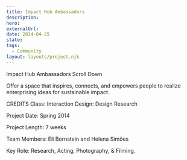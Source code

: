 ```yaml
---
title: Impact Hub Ambassadors
description:
hero:
externalUrl:
date: 2014-04-25
state:
tags:
  - Community
layout: layouts/project.njk
---
```


Impact Hub Ambassadors
Scroll Down

Offer a space that inspires, connects, and empowers people to realize enterprising ideas for sustainable impact.

CREDITS
Class: Interaction Design: Design Research

Project Date: Spring 2014

Project Length: 7 weeks

Team Members: Eli Bornstein and Helena Simões

Key Role: Research, Acting, Photography, & Filming.
